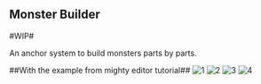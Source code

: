 Monster Builder
---------------

#WIP#


An anchor system to build monsters parts by parts.


##With the example from mighty editor tutorial##
![1](http://pub.iotek.org/p/GGk4ckX.png)
![2](http://pub.iotek.org/p/efjRv0w.png)
![3](http://pub.iotek.org/p/8Sk3dnt.png)
![4](http://pub.iotek.org/p/k9moy2u.png)
